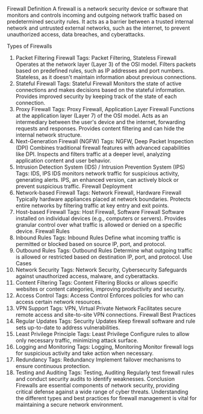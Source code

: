 Firewall
Definition
A firewall is a network security device or software that monitors and controls incoming and outgoing network traffic based on predetermined security rules. It acts as a barrier between a trusted internal network and untrusted external networks, such as the internet, to prevent unauthorized access, data breaches, and cyberattacks.

Types of Firewalls
1. Packet Filtering Firewall
Tags: Packet Filtering, Stateless Firewall
Operates at the network layer (Layer 3) of the OSI model.
Filters packets based on predefined rules, such as IP addresses and port numbers.
Stateless, as it doesn't maintain information about previous connections.
2. Stateful Firewall
Tags: Stateful Firewall
Monitors the state of active connections and makes decisions based on the stateful information.
Provides improved security by keeping track of the state of each connection.
3. Proxy Firewall
Tags: Proxy Firewall, Application Layer Firewall
Functions at the application layer (Layer 7) of the OSI model.
Acts as an intermediary between the user's device and the internet, forwarding requests and responses.
Provides content filtering and can hide the internal network structure.
4. Next-Generation Firewall (NGFW)
Tags: NGFW, Deep Packet Inspection (DPI)
Combines traditional firewall features with advanced capabilities like DPI.
Inspects and filters traffic at a deeper level, analyzing application content and user behavior.
5. Intrusion Detection System (IDS) / Intrusion Prevention System (IPS)
Tags: IDS, IPS
IDS monitors network traffic for suspicious activity, generating alerts.
IPS, an enhanced version, can actively block or prevent suspicious traffic.
Firewall Deployment
1. Network-based Firewall
Tags: Network Firewall, Hardware Firewall
Typically hardware appliances placed at network boundaries.
Protects entire networks by filtering traffic at key entry and exit points.
2. Host-based Firewall
Tags: Host Firewall, Software Firewall
Software installed on individual devices (e.g., computers or servers).
Provides granular control over what traffic is allowed or denied on a specific device.
Firewall Rules
1. Inbound Rules
Tags: Inbound Rules
Define what incoming traffic is permitted or blocked based on source IP, port, and protocol.
2. Outbound Rules
Tags: Outbound Rules
Determine what outgoing traffic is allowed or restricted based on destination IP, port, and protocol.
Use Cases
1. Network Security
Tags: Network Security, Cybersecurity
Safeguards against unauthorized access, malware, and cyberattacks.
2. Content Filtering
Tags: Content Filtering
Blocks or allows specific websites or content categories, improving productivity and security.
3. Access Control
Tags: Access Control
Enforces policies for who can access certain network resources.
4. VPN Support
Tags: VPN, Virtual Private Network
Facilitates secure remote access and site-to-site VPN connections.
Firewall Best Practices
1. Regular Updates
Tags: Security Updates
Keep firewall software and rule sets up-to-date to address vulnerabilities.
2. Least Privilege Principle
Tags: Least Privilege
Configure rules to allow only necessary traffic, minimizing attack surface.
3. Logging and Monitoring
Tags: Logging, Monitoring
Monitor firewall logs for suspicious activity and take action when necessary.
4. Redundancy
Tags: Redundancy
Implement failover mechanisms to ensure continuous protection.
5. Testing and Auditing
Tags: Testing, Auditing
Regularly test firewall rules and conduct security audits to identify weaknesses.
Conclusion
Firewalls are essential components of network security, providing critical defense against a wide range of cyber threats. Understanding the different types and best practices for firewall management is vital for maintaining a secure network environment.
